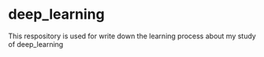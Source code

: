 # deep_learning
This respository is used for write down the learning process about my study of deep_learning
